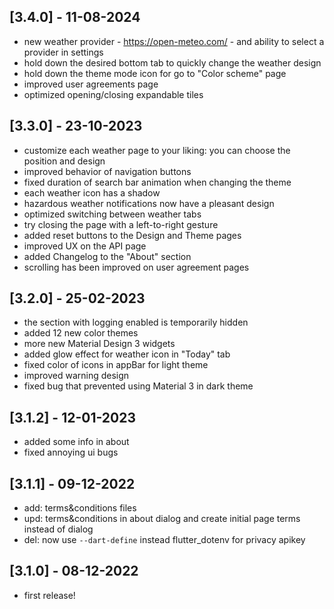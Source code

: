 ## [3.4.0] - 11-08-2024
- new weather provider - https://open-meteo.com/ - and ability to select a provider in settings
- hold down the desired bottom tab to quickly change the weather design
- hold down the theme mode icon for go to "Color scheme" page
- improved user agreements page
- optimized opening/closing expandable tiles

## [3.3.0] - 23-10-2023
- customize each weather page to your liking: you can choose the position and design
- improved behavior of navigation buttons
- fixed duration of search bar animation when changing the theme
- each weather icon has a shadow
- hazardous weather notifications now have a pleasant design
- optimized switching between weather tabs
- try closing the page with a left-to-right gesture
- added reset buttons to the Design and Theme pages
- improved UX on the API page
- added Changelog to the "About" section
- scrolling has been improved on user agreement pages

## [3.2.0] - 25-02-2023
- the section with logging enabled is temporarily hidden
- added 12 new color themes
- more new Material Design 3 widgets
- added glow effect for weather icon in "Today" tab
- fixed color of icons in appBar for light theme
- improved warning design
- fixed bug that prevented using Material 3 in dark theme

## [3.1.2] - 12-01-2023

- added some info in about
- fixed annoying ui bugs

## [3.1.1] - 09-12-2022

- add: terms&conditions files
- upd: terms&conditions in about dialog and create initial page terms instead of dialog
- del: now use `--dart-define` instead flutter_dotenv for privacy apikey

## [3.1.0] - 08-12-2022

- first release!